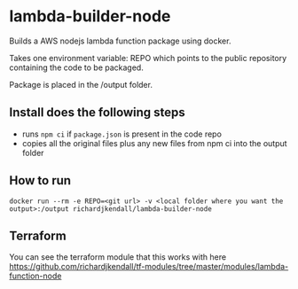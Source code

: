 # lambda-builder-node

Builds a AWS nodejs lambda function package using docker.

Takes one environment variable: REPO which points to the public repository containing the code to be packaged.

Package is placed in the /output folder.

## Install does the following steps

* runs `npm ci` if `package.json` is present in the code repo
* copies all the original files plus any new files from npm ci into the output folder

## How to run

```
docker run --rm -e REPO=<git url> -v <local folder where you want the output>:/output richardjkendall/lambda-builder-node
```

## Terraform

You can see the terraform module that this works with here https://github.com/richardjkendall/tf-modules/tree/master/modules/lambda-function-node
